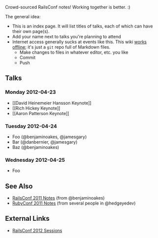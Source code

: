 Crowd-sourced RailsConf notes!  Working together is better.  :)

The general idea:

* This is an index page.  It will list titles of talks, each of which can have their own page(s).
* Add your name next to talks you're planning to attend
* Internet access generally sucks at events like this.  This wiki [works offline](https://github.com/benjaminoakes/railsconf2012/wiki/_access); it's just a `git` repo full of Markdown files.
    * Make changes to files in whatever editor, etc. you like
    * Commit
    * Push

## Talks

### Monday 2012-04-23

* [[David Heinemeier Hansson Keynote]]
* [[Rich Hickey Keynote]]
* [[Aaron Patterson Keynote]]

### Tuesday 2012-04-24

* Foo (@benjaminoakes, @jamesgary)
* Bar (@danbernier, @jamesgary)
* Baz (@benjaminoakes)

### Wednesday 2012-04-25

* Foo

## See Also

* [RailsConf 2011 Notes](https://github.com/benjaminoakes/railsconf2011/wiki) (from @benjaminoakes)
* [RubyConf 2011 Notes](https://github.com/benjaminoakes/rubyconf2011/wiki) (from several people in @hedgeyedev)

## External Links

* [RailsConf 2012 Sessions](http://railsconf2012.com/sessions)
